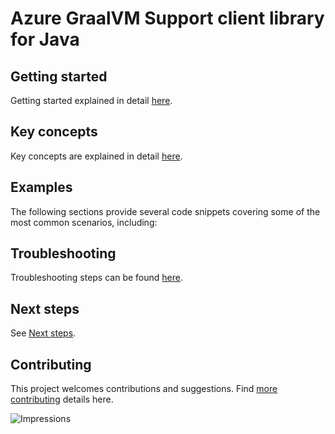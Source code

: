 # Azure GraalVM Support client library for Java

## Getting started
Getting started explained in detail [here][SDK_README_GETTING_STARTED].

## Key concepts
Key concepts are explained in detail [here][SDK_README_KEY_CONCEPTS].

## Examples
The following sections provide several code snippets covering some of the most common scenarios, including:

## Troubleshooting
Troubleshooting steps can be found [here][SDK_README_TROUBLESHOOTING].

## Next steps
See [Next steps][SDK_README_NEXT_STEPS].

## Contributing
This project welcomes contributions and suggestions. Find [more contributing][SDK_README_CONTRIBUTING] details here.

<!-- LINKS -->
[SDK_README_CONTRIBUTING]: https://github.com/Azure/azure-sdk-for-java/blob/main/sdk/aot/azure-aot-graalvm-support/README.md#contributing
[SDK_README_GETTING_STARTED]: https://github.com/Azure/azure-sdk-for-java/blob/main/sdk/aot/azure-aot-graalvm-support/README.md#getting-started
[SDK_README_TROUBLESHOOTING]: https://github.com/Azure/azure-sdk-for-java/blob/main/sdk/aot/azure-aot-graalvm-support/README.md#troubleshooting
[SDK_README_KEY_CONCEPTS]: https://github.com/Azure/azure-sdk-for-java/blob/main/sdk/aot/azure-aot-graalvm-support/README.md#key-concepts
[SDK_README_NEXT_STEPS]: https://github.com/Azure/azure-sdk-for-java/blob/main/sdk/aot/azure-aot-graalvm-support/README.md#next-steps

![Impressions](https://azure-sdk-impressions.azurewebsites.net/api/impressions/azure-sdk-for-java%2Fsdk%2Faot%2Fazure-aot-graalvm-support%2FREADME.png)
